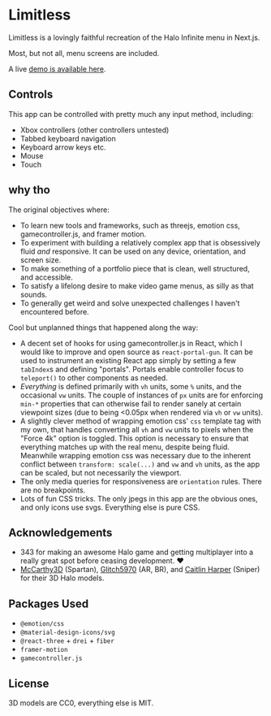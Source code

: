 # Limitless

Limitless is a lovingly faithful recreation of the Halo Infinite menu in Next.js.

Most, but not all, menu screens are included.

A live [demo is available here](https://limitless-rho.vercel.app/).

## Controls

This app can be controlled with pretty much any input method, including:

- Xbox controllers (other controllers untested)
- Tabbed keyboard navigation
- Keyboard arrow keys etc.
- Mouse
- Touch

## why tho

The original objectives where:

- To learn new tools and frameworks, such as threejs, emotion css, gamecontroller.js, and framer motion.
- To experiment with building a relatively complex app that is obsessively fluid *and* responsive. It can be used on any device, orientation, and screen size.
- To make something of a portfolio piece that is clean, well structured, and accessible.
- To satisfy a lifelong desire to make video game menus, as silly as that sounds.
- To generally get weird and solve unexpected challenges I haven't encountered before.

Cool but unplanned things that happened along the way:

- A decent set of hooks for using gamecontroller.js in React, which I would like to improve and open source as `react-portal-gun`.  It can be used to instrument an existing React app simply by setting a few `tabIndex`s and defining "portals". Portals enable controller focus to `teleport()` to other components as needed.
- *Everything* is defined primarily with `vh` units, some `%` units, and the occasional `vw` units. The couple of instances of `px` units are for enforcing `min-*` properties that can otherwise fail to render sanely at certain viewpoint sizes (due to being <0.05px when rendered via `vh` or `vw` units).
- A slightly clever method of wrapping emotion css' `css` template tag with my own, that handles converting all `vh` and `vw` units to pixels when the "Force 4k" option is toggled. This option is necessary to ensure that everything matches up with the real menu, despite being fluid. Meanwhile wrapping emotion css was necessary due to the inherent conflict between `transform: scale(...)` and `vw` and `vh` units, as the app can be scaled, but not necessarily the viewport.
- The only media queries for responsiveness are `orientation` rules. There are no breakpoints.
- Lots of fun CSS tricks. The only jpegs in this app are the obvious ones, and only icons use svgs. Everything else is pure CSS.

## Acknowledgements

- 343 for making an awesome Halo game and getting multiplayer into a really great spot before ceasing development. ❤️
- [McCarthy3D](https://sketchfab.com/joshuawatt811) (Spartan), [Glitch5970](https://sketchfab.com/Glitch5970) (AR, BR), and [Caitlin Harper](https://sketchfab.com/caitharper95) (Sniper) for their 3D Halo models.

## Packages Used

- `@emotion/css`
- `@material-design-icons/svg`
- `@react-three` + `drei` + `fiber`
- `framer-motion`
- `gamecontroller.js`

## License

3D models are CC0, everything else is MIT.
